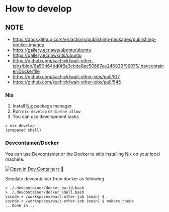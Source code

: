 # How to develop

## NOTE

- <https://docs.github.com/en/actions/publishing-packages/publishing-docker-images>
- <https://gallery.ecr.aws/ubuntu/ubuntu>
- <https://gallery.ecr.aws/lts/ubuntu>
- <https://github.com/kachick/wait-other-jobs/blob/6a50464dd0f6a3cbde8ac50687ee246830f99075/.devcontainer/Dockerfile>
- <https://github.com/kachick/wait-other-jobs/pull/517>
- <https://github.com/kachick/wait-other-jobs/pull/545>

### Nix

1. Install [Nix](https://nixos.org/) package manager
2. Run `nix develop` or `direnv allow`
3. You can use development tasks

```console
> nix develop
(prepared shell)
```

### Devcontainer/Docker

You can use Devcontainer or the Docker to skip installing Nix on your local machine.

[![Open in Dev Containers](https://img.shields.io/static/v1?label=Dev%20Containers&message=Open&color=blue&logo=visualstudiocode)](https://vscode.dev/redirect?url=vscode://ms-vscode-remote.remote-containers/cloneInVolume?url=https://github.com/kachick/vwait-other-jobs) 🚶

Simulate devcontainer from docker as following.

```console
> ./.devcontainer/docker_build.bash
> ./.devcontainer/docker_shell.bash
vscode ➜ /workspaces/wait-other-job (main) $ 
vscode ➜ /workspaces/wait-other-job (main) $ makers check
...Done in...
```

